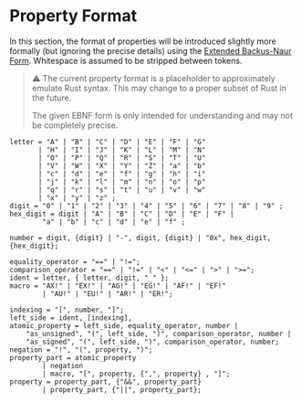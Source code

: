 # Property Format

In this section, the format of properties will be introduced slightly more formally (but ignoring the precise details) using the [Extended Backus-Naur Form](https://en.wikipedia.org/wiki/Extended_Backus%E2%80%93Naur_form). Whitespace is assumed to be stripped between tokens.

>
> &#x26A0;&#xFE0F; The current property format is a placeholder to approximately emulate Rust syntax. This may change to a proper subset of Rust in the future.
>
> The given EBNF form is only intended for understanding and may not be completely precise.
>

```ebnf
letter = "A" | "B" | "C" | "D" | "E" | "F" | "G"
       | "H" | "I" | "J" | "K" | "L" | "M" | "N"
       | "O" | "P" | "Q" | "R" | "S" | "T" | "U"
       | "V" | "W" | "X" | "Y" | "Z" | "a" | "b"
       | "c" | "d" | "e" | "f" | "g" | "h" | "i"
       | "j" | "k" | "l" | "m" | "n" | "o" | "p"
       | "q" | "r" | "s" | "t" | "u" | "v" | "w"
       | "x" | "y" | "z" ;
digit = "0" | "1" | "2" | "3" | "4" | "5" | "6" | "7" | "8" | "9" ;
hex_digit = digit | "A" | "B" | "C" | "D" | "E" | "F" | 
        "a" | "b" | "c" | "d" | "e" | "f" ;

number = digit, {digit} | "-", digit, {digit} | "0x", hex_digit, {hex_digit};

equality_operator = "==" | "!=";
comparison_operator = "==" | "!=" | "<" | "<=" | ">" | ">=";
ident = letter, { letter, digit, "_" };
macro = "AX!" | "EX!" | "AG!" | "EG!" | "AF!" | "EF!" 
        | "AU!" | "EU!" | "AR!" | "ER!"; 

indexing = "[", number, "]";
left_side = ident, [indexing],
atomic_property = left_side, equality_operator, number |
    "as_unsigned", "(", left_side, ")", comparison_operator, number |
    "as_signed", "(", left_side, ")", comparison_operator, number;
negation = "!", "(", property, ")";
property_part = atomic_property 
        | negation 
        | macro, "[", property, {",", property} , "]";
property = property_part, {"&&", property_part} 
        | property_part, {"||", property_part};
```

